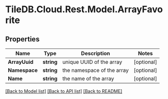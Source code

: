 
# TileDB.Cloud.Rest.Model.ArrayFavorite

## Properties

Name | Type | Description | Notes
------------ | ------------- | ------------- | -------------
**ArrayUuid** | **string** | unique UUID of the array | [optional] 
**Namespace** | **string** | the namespace of the array | [optional] 
**Name** | **string** | the name of the array | [optional] 

[[Back to Model list]](../README.md#documentation-for-models)
[[Back to API list]](../README.md#documentation-for-api-endpoints)
[[Back to README]](../README.md)

